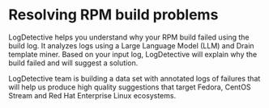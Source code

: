 # Resolving RPM build problems

LogDetective helps you understand why your RPM build failed using the build
log. It analyzes logs using a Large Language Model (LLM) and Drain template
miner. Based on your input log, LogDetective will explain why the build failed
and will suggest a solution.

LogDetective team is building a data set with annotated logs of failures that
will help us produce high quality suggestions that target Fedora, CentOS Stream
and Red Hat Enterprise Linux ecosystems.

